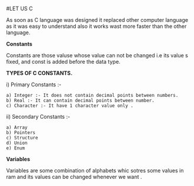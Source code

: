 #LET US C

As soon as C language was designed it replaced other computer language as it was easy to understand also it works wast more faster than the other language.

**Constants**

Constants are those valuse whose value can not be changed i.e its value s fixed, and const is added before the data type.

**TYPES OF C CONSTANTS.**

i) Primary Constants :- 

    a) Integer :- It does not contain decimal points between numbers.
    b) Real :- It can contain decimal points between number.
    c) Character :- It have 1 character value only .
    
ii) Secondary Constants :- 
    
    a) Array
    b) Pointers
    c) Structure
    d) Union
    e) Enum
    
**Variables**

Variables are some combination of alphabets whic sotres some values in ram and its values can be changed whenever we want .


